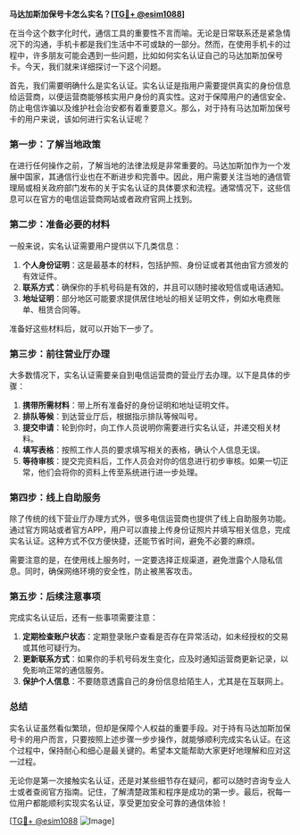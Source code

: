 **马达加斯加保号卡怎么实名？[[TG💪+ @esim1088](https://t.me/s/esim1088)]**

在当今这个数字化时代，通信工具的重要性不言而喻。无论是日常联系还是紧急情况下的沟通，手机卡都是我们生活中不可或缺的一部分。然而，在使用手机卡的过程中，许多朋友可能会遇到一些问题，比如如何实名认证自己的马达加斯加保号卡。今天，我们就来详细探讨一下这个问题。

首先，我们需要明确什么是实名认证。实名认证是指用户需要提供真实的身份信息给运营商，以便运营商能够核实用户身份的真实性。这对于保障用户的通信安全、防止电信诈骗以及维护社会治安都有着重要意义。那么，对于持有马达加斯加保号卡的用户来说，该如何进行实名认证呢？

### **第一步：了解当地政策**

在进行任何操作之前，了解当地的法律法规是非常重要的。马达加斯加作为一个发展中国家，其通信行业也在不断进步和完善中。因此，用户需要关注当地的通信管理局或相关政府部门发布的关于实名认证的具体要求和流程。通常情况下，这些信息可以在官方的电信运营商网站或者政府官网上找到。

### **第二步：准备必要的材料**

一般来说，实名认证需要用户提供以下几类信息：

1. **个人身份证明**：这是最基本的材料，包括护照、身份证或者其他由官方颁发的有效证件。
2. **联系方式**：确保你的手机号码是有效的，并且可以随时接收短信或电话通知。
3. **地址证明**：部分地区可能要求提供居住地址的相关证明文件，例如水电费账单、租赁合同等。

准备好这些材料后，就可以开始下一步了。

### **第三步：前往营业厅办理**

大多数情况下，实名认证需要亲自到电信运营商的营业厅去办理。以下是具体的步骤：

1. **携带所需材料**：带上所有准备好的身份证明和地址证明文件。
2. **排队等候**：到达营业厅后，根据指示排队等候叫号。
3. **提交申请**：轮到你时，向工作人员说明你需要进行实名认证，并递交相关材料。
4. **填写表格**：按照工作人员的要求填写相关的表格，确认个人信息无误。
5. **等待审核**：提交完资料后，工作人员会对你的信息进行初步审核。如果一切正常，他们会将你的资料上传至系统进行进一步处理。

### **第四步：线上自助服务**

除了传统的线下营业厅办理方式外，很多电信运营商也提供了线上自助服务功能。通过官方网站或者官方APP，用户可以直接上传身份证照片并填写相关信息，完成实名认证。这种方式不仅方便快捷，还能节省时间，避免不必要的麻烦。

需要注意的是，在使用线上服务时，一定要选择正规渠道，避免泄露个人隐私信息。同时，确保网络环境的安全性，防止被黑客攻击。

### **第五步：后续注意事项**

完成实名认证后，还有一些事项需要注意：

1. **定期检查账户状态**：定期登录账户查看是否存在异常活动，如未经授权的交易或其他可疑行为。
2. **更新联系方式**：如果你的手机号码发生变化，应及时通知运营商更新记录，以免影响正常的通信服务。
3. **保护个人信息**：不要随意透露自己的身份信息给陌生人，尤其是在互联网上。

### **总结**

实名认证虽然看似繁琐，但却是保障个人权益的重要手段。对于持有马达加斯加保号卡的用户而言，只要按照上述步骤一步步操作，就能够顺利完成实名认证。在这个过程中，保持耐心和细心是最关键的。希望本文能帮助大家更好地理解和应对这一过程。

无论你是第一次接触实名认证，还是对某些细节存在疑问，都可以随时咨询专业人士或者查阅官方指南。记住，了解清楚政策和程序是成功的第一步。最后，祝每一位用户都能顺利实现实名认证，享受更加安全可靠的通信体验！

[[TG💪+ @esim1088](https://t.me/s/esim1088) ![Image](https://i.postimg.cc/4NQfJmqS/Snipaste-2025-05-13-00-14-12.png)]
